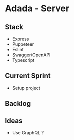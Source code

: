 # Adada - Server

## Stack
- Express
- Puppeteer
- Eslint
- Swagger/OpenAPI
- Typescript

## Current Sprint
- Setup project 

## Backlog

## Ideas
- Use GraphQL ?